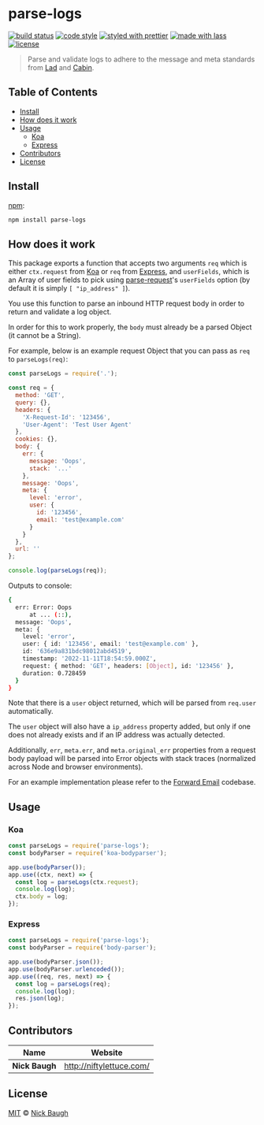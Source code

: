 # parse-logs

[![build status](https://github.com/cabinjs/parse-logs/actions/workflows/ci.yml/badge.svg)](https://github.com/cabinjs/parse-logs/actions/workflows/ci.yml)
[![code style](https://img.shields.io/badge/code_style-XO-5ed9c7.svg)](https://github.com/sindresorhus/xo)
[![styled with prettier](https://img.shields.io/badge/styled_with-prettier-ff69b4.svg)](https://github.com/prettier/prettier)
[![made with lass](https://img.shields.io/badge/made_with-lass-95CC28.svg)](https://lass.js.org)
[![license](https://img.shields.io/github/license/cabinjs/parse-logs.svg)](LICENSE)

> Parse and validate logs to adhere to the message and meta standards from [Lad][] and [Cabin][].


## Table of Contents

* [Install](#install)
* [How does it work](#how-does-it-work)
* [Usage](#usage)
  * [Koa](#koa)
  * [Express](#express)
* [Contributors](#contributors)
* [License](#license)


## Install

[npm][]:

```sh
npm install parse-logs
```


## How does it work

This package exports a function that accepts two arguments `req` which is either `ctx.request` from [Koa][] or `req` from [Express][], and `userFields`, which is an Array of user fields to pick using [parse-request][]'s `userFields` option (by default it is simply `[ "ip_address" ]`).

You use this function to parse an inbound HTTP request body in order to return and validate a log object.

In order for this to work properly, the `body` must already be a parsed Object (it cannot be a String).

For example, below is an example request Object that you can pass as `req` to `parseLogs(req)`:

```js
const parseLogs = require('.');

const req = {
  method: 'GET',
  query: {},
  headers: {
    'X-Request-Id': '123456',
    'User-Agent': 'Test User Agent'
  },
  cookies: {},
  body: {
    err: {
      message: 'Oops',
      stack: '...'
    },
    message: 'Oops',
    meta: {
      level: 'error',
      user: {
        id: '123456',
        email: 'test@example.com'
      }
    }
  },
  url: ''
};

console.log(parseLogs(req));
```

Outputs to console:

```sh
{
  err: Error: Oops
      at ... (::),
  message: 'Oops',
  meta: {
    level: 'error',
    user: { id: '123456', email: 'test@example.com' },
    id: '636e9a831bdc98012abd4519',
    timestamp: '2022-11-11T18:54:59.000Z',
    request: { method: 'GET', headers: [Object], id: '123456' },
    duration: 0.728459
  }
}
```

Note that there is a `user` object returned, which will be parsed from `req.user` automatically.

The `user` object will also have a `ip_address` property added, but only if one does not already exists and if an IP address was actually detected.

Additionally, `err`, `meta.err`, and `meta.original_err` properties from a request body payload will be parsed into Error objects with stack traces (normalized across Node and browser environments).

For an example implementation please refer to the [Forward Email][forward-email] codebase.


## Usage

### Koa

```js
const parseLogs = require('parse-logs');
const bodyParser = require('koa-bodyparser');

app.use(bodyParser());
app.use((ctx, next) => {
  const log = parseLogs(ctx.request);
  console.log(log);
  ctx.body = log;
});
```

### Express

```js
const parseLogs = require('parse-logs');
const bodyParser = require('body-parser');

app.use(bodyParser.json());
app.use(bodyParser.urlencoded());
app.use((req, res, next) => {
  const log = parseLogs(req);
  console.log(log);
  res.json(log);
});
```


## Contributors

| Name           | Website                    |
| -------------- | -------------------------- |
| **Nick Baugh** | <http://niftylettuce.com/> |


## License

[MIT](LICENSE) © [Nick Baugh](http://niftylettuce.com/)


##

[npm]: https://www.npmjs.com/

[cabin]: https://cabinjs.com

[lad]: https://lad.js.org

[koa]: https://koajs.com

[express]: https://expressjs.com

[parse-request]: https://github.com/cabinjs/parse-request

[forward-email]: https://github.com/forwardemail/forwardemail.net
